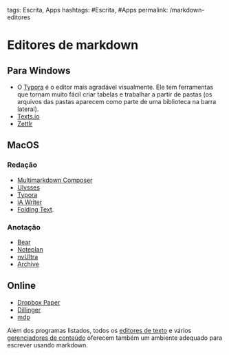 tags: Escrita, Apps
hashtags: #Escrita, #Apps
permalink: /markdown-editores

# Editores de markdown  
    
## Para Windows  
- O [Typora](https://typora.io/) é o editor mais agradável visualmente. Ele tem ferramentas que tornam muito fácil criar tabelas e trabalhar a partir de pastas (os arquivos das pastas aparecem como parte de uma biblioteca na barra lateral).  
- [Texts.io](http://texts.io/)  
- [Zettlr](https://www.zettlr.com)  
  
## MacOS  
### Redação  
- [Multimarkdown Composer](https://multimarkdown.com)  
- [Ulysses](https://ulysses.app/)  
- [Typora](https://typora.io/)  
- [iA Writer](https://ia.net/writer)  
- [Folding Text](http://www.foldingtext.com/).  
  
### Anotação  
- [Bear](https://bear.app/)  
- [Noteplan](https://noteplan.co)  
- [nvUltra](https://nvultra.com)
- [Archive](https://zettelkasten.de/the-archive/)
  
## Online  
- [Dropbox Paper](https://paper.dropbox.com/)  
- [Dillinger](https://dillinger.io)  
- [mdp](http://mdp.tylingsoft.com)  
  
  
Além dos programas listados, todos os [editores de texto](editores-de-texto) e vários [gerenciadores de conteúdo](zettelkasten) oferecem também um ambiente adequado para escrever usando markdown.  
